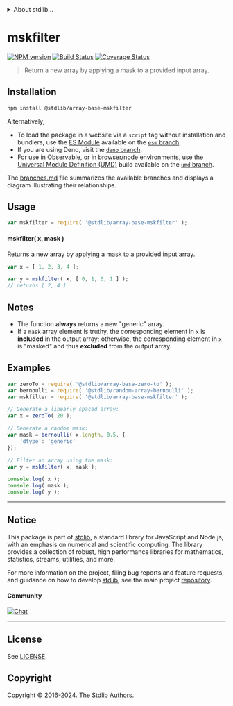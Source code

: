 <!--

@license Apache-2.0

Copyright (c) 2024 The Stdlib Authors.

Licensed under the Apache License, Version 2.0 (the "License");
you may not use this file except in compliance with the License.
You may obtain a copy of the License at

   http://www.apache.org/licenses/LICENSE-2.0

Unless required by applicable law or agreed to in writing, software
distributed under the License is distributed on an "AS IS" BASIS,
WITHOUT WARRANTIES OR CONDITIONS OF ANY KIND, either express or implied.
See the License for the specific language governing permissions and
limitations under the License.

-->


<details>
  <summary>
    About stdlib...
  </summary>
  <p>We believe in a future in which the web is a preferred environment for numerical computation. To help realize this future, we've built stdlib. stdlib is a standard library, with an emphasis on numerical and scientific computation, written in JavaScript (and C) for execution in browsers and in Node.js.</p>
  <p>The library is fully decomposable, being architected in such a way that you can swap out and mix and match APIs and functionality to cater to your exact preferences and use cases.</p>
  <p>When you use stdlib, you can be absolutely certain that you are using the most thorough, rigorous, well-written, studied, documented, tested, measured, and high-quality code out there.</p>
  <p>To join us in bringing numerical computing to the web, get started by checking us out on <a href="https://github.com/stdlib-js/stdlib">GitHub</a>, and please consider <a href="https://opencollective.com/stdlib">financially supporting stdlib</a>. We greatly appreciate your continued support!</p>
</details>

# mskfilter

[![NPM version][npm-image]][npm-url] [![Build Status][test-image]][test-url] [![Coverage Status][coverage-image]][coverage-url] <!-- [![dependencies][dependencies-image]][dependencies-url] -->

> Return a new array by applying a mask to a provided input array.

<section class="installation">

## Installation

```bash
npm install @stdlib/array-base-mskfilter
```

Alternatively,

-   To load the package in a website via a `script` tag without installation and bundlers, use the [ES Module][es-module] available on the [`esm` branch][esm-url].
-   If you are using Deno, visit the [`deno` branch][deno-url].
-   For use in Observable, or in browser/node environments, use the [Universal Module Definition (UMD)][umd] build available on the [`umd` branch][umd-url].

The [branches.md][branches-url] file summarizes the available branches and displays a diagram illustrating their relationships.

</section>

<section class="usage">

## Usage

```javascript
var mskfilter = require( '@stdlib/array-base-mskfilter' );
```

#### mskfilter( x, mask )

Returns a new array by applying a mask to a provided input array.

```javascript
var x = [ 1, 2, 3, 4 ];

var y = mskfilter( x, [ 0, 1, 0, 1 ] );
// returns [ 2, 4 ]
```

</section>

<!-- /.usage -->

<section class="notes">

## Notes

-   The function **always** returns a new "generic" array.
-   If a `mask` array element is truthy, the corresponding element in `x` is **included** in the output array; otherwise, the corresponding element in `x` is "masked" and thus **excluded** from the output array.

</section>

<!-- /.notes -->

<section class="examples">

## Examples

<!-- eslint no-undef: "error" -->

```javascript
var zeroTo = require( '@stdlib/array-base-zero-to' );
var bernoulli = require( '@stdlib/random-array-bernoulli' );
var mskfilter = require( '@stdlib/array-base-mskfilter' );

// Generate a linearly spaced array:
var x = zeroTo( 20 );

// Generate a random mask:
var mask = bernoulli( x.length, 0.5, {
    'dtype': 'generic'
});

// Filter an array using the mask:
var y = mskfilter( x, mask );

console.log( x );
console.log( mask );
console.log( y );
```

</section>

<!-- /.examples -->

<!-- Section for related `stdlib` packages. Do not manually edit this section, as it is automatically populated. -->

<section class="related">

</section>

<!-- /.related -->

<!-- Section for all links. Make sure to keep an empty line after the `section` element and another before the `/section` close. -->


<section class="main-repo" >

* * *

## Notice

This package is part of [stdlib][stdlib], a standard library for JavaScript and Node.js, with an emphasis on numerical and scientific computing. The library provides a collection of robust, high performance libraries for mathematics, statistics, streams, utilities, and more.

For more information on the project, filing bug reports and feature requests, and guidance on how to develop [stdlib][stdlib], see the main project [repository][stdlib].

#### Community

[![Chat][chat-image]][chat-url]

---

## License

See [LICENSE][stdlib-license].


## Copyright

Copyright &copy; 2016-2024. The Stdlib [Authors][stdlib-authors].

</section>

<!-- /.stdlib -->

<!-- Section for all links. Make sure to keep an empty line after the `section` element and another before the `/section` close. -->

<section class="links">

[npm-image]: http://img.shields.io/npm/v/@stdlib/array-base-mskfilter.svg
[npm-url]: https://npmjs.org/package/@stdlib/array-base-mskfilter

[test-image]: https://github.com/stdlib-js/array-base-mskfilter/actions/workflows/test.yml/badge.svg?branch=v0.1.0
[test-url]: https://github.com/stdlib-js/array-base-mskfilter/actions/workflows/test.yml?query=branch:v0.1.0

[coverage-image]: https://img.shields.io/codecov/c/github/stdlib-js/array-base-mskfilter/main.svg
[coverage-url]: https://codecov.io/github/stdlib-js/array-base-mskfilter?branch=main

<!--

[dependencies-image]: https://img.shields.io/david/stdlib-js/array-base-mskfilter.svg
[dependencies-url]: https://david-dm.org/stdlib-js/array-base-mskfilter/main

-->

[chat-image]: https://img.shields.io/gitter/room/stdlib-js/stdlib.svg
[chat-url]: https://app.gitter.im/#/room/#stdlib-js_stdlib:gitter.im

[stdlib]: https://github.com/stdlib-js/stdlib

[stdlib-authors]: https://github.com/stdlib-js/stdlib/graphs/contributors

[umd]: https://github.com/umdjs/umd
[es-module]: https://developer.mozilla.org/en-US/docs/Web/JavaScript/Guide/Modules

[deno-url]: https://github.com/stdlib-js/array-base-mskfilter/tree/deno
[umd-url]: https://github.com/stdlib-js/array-base-mskfilter/tree/umd
[esm-url]: https://github.com/stdlib-js/array-base-mskfilter/tree/esm
[branches-url]: https://github.com/stdlib-js/array-base-mskfilter/blob/main/branches.md

[stdlib-license]: https://raw.githubusercontent.com/stdlib-js/array-base-mskfilter/main/LICENSE

</section>

<!-- /.links -->
